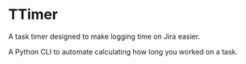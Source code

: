 # TTimer

A task timer designed to make logging time on Jira easier.

A Python CLI to automate calculating how long you worked on a task.